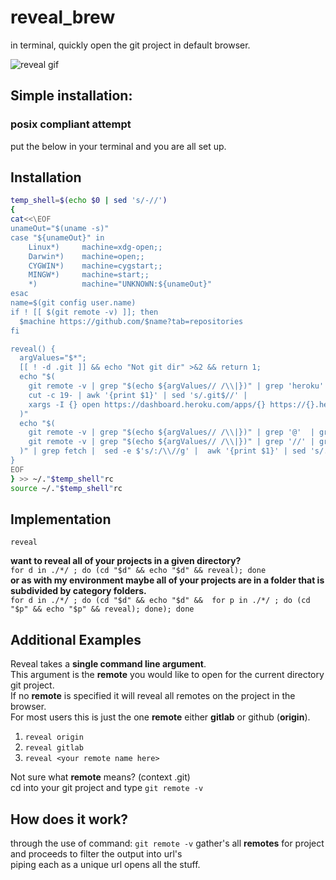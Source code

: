 # reveal_brew
in terminal, quickly open the git project in default browser.

![reveal gif](https://github.com/MichaelDimmitt/gh_reveal/blob/master/assets/how_reveal_works_my_environment.gif)

## Simple installation:
### posix compliant attempt
put the below in your terminal and you are all set up.

## Installation

```bash
temp_shell=$(echo $0 | sed 's/-//')
{
cat<<\EOF
unameOut="$(uname -s)"
case "${unameOut}" in
    Linux*)     machine=xdg-open;;
    Darwin*)    machine=open;;
    CYGWIN*)    machine=cygstart;;
    MINGW*)     machine=start;;
    *)          machine="UNKNOWN:${unameOut}"
esac
name=$(git config user.name)
if ! [[ $(git remote -v) ]]; then
  $machine https://github.com/$name?tab=repositories
fi

reveal() {
  argValues="$*";
  [[ ! -d .git ]] && echo "Not git dir" >&2 && return 1;
  echo "$(
    git remote -v | grep "$(echo ${argValues// /\\|})" | grep 'heroku' | grep fetch | grep -o -E ':.*' |
    cut -c 19- | awk '{print $1}' | sed 's/.git$//' |
    xargs -I {} open https://dashboard.heroku.com/apps/{} https://{}.herokuapp.com
  )"
  echo "$(
    git remote -v | grep "$(echo ${argValues// /\\|})" | grep '@'  | grep -o -E '@.*' | cut -c 2-;
    git remote -v | grep "$(echo ${argValues// /\\|})" | grep '//' | grep -o -E ':.*' | cut -c 4- | grep -v 'heroku';
  )" | grep fetch |  sed -e $'s/:/\\//g' |  awk '{print $1}' | sed 's/.git$//' | xargs -I {} open https://www.{}
}
EOF
} >> ~/."$temp_shell"rc
source ~/."$temp_shell"rc

```

## Implementation

`reveal`

<b>want to reveal all of your projects in a given directory?</b><br/>
`for d in ./*/ ; do (cd "$d" && echo "$d" && reveal); done`<br/>
<b>or as with my environment  maybe all of your projects are in a folder that is subdivided by category folders.</b><br/>
`for d in ./*/ ; do (cd "$d" && echo "$d" &&  for p in ./*/ ; do (cd "$p" && echo "$p" && reveal); done); done`


## Additional Examples
Reveal takes a <b>single command line argument</b>.
<br>This argument is the <b>remote</b> you would like to open for the current directory git project.
<br>If no <b>remote</b> is specified it will reveal all remotes on the project in the browser.
<br>For most users this is just the one <b>remote</b> either <b>gitlab</b> or github (<b>origin</b>).

1) `reveal origin`
2) `reveal gitlab`
3) `reveal <your remote name here>`

Not sure what <b>remote</b> means? (context .git)
<br>cd into your git project and type `git remote -v`


## How does it work?
through the use of command:
```git remote -v```
gather's all <b>remotes</b> for project
<br>and proceeds to  filter the output into url's
<br>piping each as a unique url opens all the stuff.
